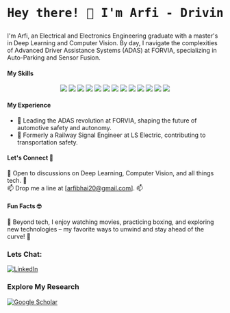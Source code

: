 <h1 align="center"><pre>Hey there! 👋 I'm Arfi - Driving Innovation in ADAS🚗</pre></h1>

I'm Arfi, an Electrical and Electronics Engineering graduate with a master's in Deep Learning and Computer Vision. By day, I navigate the complexities of Advanced Driver Assistance Systems (ADAS) at FORVIA, specializing in Auto-Parking and Sensor Fusion.

#### My Skills

<p align="center">
  <img src="https://img.shields.io/badge/C++-00599C?style=flat-square&logo=c%2B%2B&logoColor=white"/>
  <img src="https://img.shields.io/badge/Python-3776AB?style=flat-square&logo=python&logoColor=white"/>
  <img src="https://img.shields.io/badge/TensorFlow-FF6F00?style=flat-square&logo=tensorflow&logoColor=white"/>
  <img src="https://img.shields.io/badge/OpenCV-5C3EE8?style=flat-square&logo=opencv&logoColor=white"/>
  <img src="https://img.shields.io/badge/Computer_Vision-000000?style=flat-square&logo=python&logoColor=white"/>
  <img src="https://img.shields.io/badge/Deep_Learning-000000?style=flat-square&logo=python&logoColor=white"/>
  <img src="https://img.shields.io/badge/CUDA-76B900?style=flat-square&logo=nvidia&logoColor=white"/>
  <img src="https://img.shields.io/badge/Keras-D00000?style=flat-square&logo=keras&logoColor=white"/>
  <img src="https://img.shields.io/badge/Machine_Learning-000000?style=flat-square&logo=python&logoColor=white"/>
  <img src="https://img.shields.io/badge/HILS-009688?style=flat-square&logoColor=white"/>
  <img src="https://img.shields.io/badge/AUTOSAR-06578E?style=flat-square&logoColor=white"/>
  <img src="https://img.shields.io/badge/Doors_Next_Gen-007BFF?style=flat-square&logo=ibm&logoColor=white"/>
  <img src="https://img.shields.io/badge/Jira-0052CC?style=flat-square&logo=jira&logoColor=white"/>
</p>

#### My Experience

- 🤖 Leading the ADAS revolution at FORVIA, shaping the future of automotive safety and autonomy.
- 🚈 Formerly a Railway Signal Engineer at LS Electric, contributing to transportation safety.

#### Let's Connect 🤝

💬 Open to discussions on Deep Learning, Computer Vision, and all things tech. 💬<br/>
📫 Drop me a line at [arfibhai20@gmail.com]. 📫

#### Fun Facts 🤓

🎉 Beyond tech, I enjoy watching movies, practicing boxing, and exploring new technologies – my favorite ways to unwind and stay ahead of the curve! 🥊

### Lets Chat:
[![LinkedIn](https://img.shields.io/badge/LinkedIn-0077B5?style=flat-square&logo=linkedin&logoColor=white)](https://www.linkedin.com/in/arfieee/)

### Explore My Research
[![Google Scholar](https://img.shields.io/badge/Google_Scholar-4285F4?style=flat-square&logo=google-scholar&logoColor=white)](https://scholar.google.co.jp/citations?user=5ofhZfkAAAAJ&hl=en)
